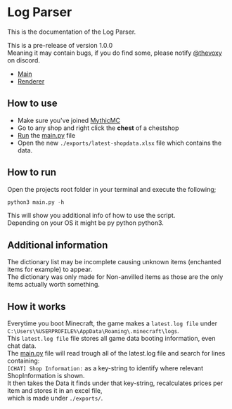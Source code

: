 
# Log Parser

This is the documentation of the Log Parser.

This is a pre-release of version 1.0.0\
Meaning it may contain bugs, if you do find some, please notify [@thevoxy](https://discordapp.com/users/967391331553013811) on discord.

- [Main](/README.md)
- [Renderer](/RENDERER.md)

## How to use 
- Make sure you've joined [MythicMC](https://mythicmc.org)
- Go to any shop and right click the **chest** of a chestshop
- [Run](#how-to-run) the [main.py](https://github.com/Vox314/MythicMC-shoplogger/blob/master/main.py) file
- Open the new ``./exports/latest-shopdata.xlsx`` file which contains the data. 

## How to run
Open the projects root folder in your terminal and execute the following;

```py
python3 main.py -h
```

This will show you additional info of how to use the script.\
Depending on your OS it might be py python python3.

## Additional information
The dictionary list may be incomplete causing unknown items (enchanted items for example) to appear.\
The dictionary was only made for Non-anvilled items as those are the only items actually worth something.

## How it works
Everytime you boot Minecraft, the game makes a ``latest.log file`` under ``C:\Users\%USERPROFILE%\AppData\Roaming\.minecraft\logs``.\
This ``latest.log file`` file stores all game data booting information, even chat data.\
The [main.py](https://github.com/Vox314/MythicMC-shoplogger/blob/master/main.py) file will
read trough all of the latest.log file and search for lines containing:\
``[CHAT] Shop Information:`` as a key-string
to identify where relevant ShopInformation is shown.\
It then takes the Data it finds under that key-string, recalculates prices per item and stores it in an
excel file,\
which is made under ``./exports/``.
